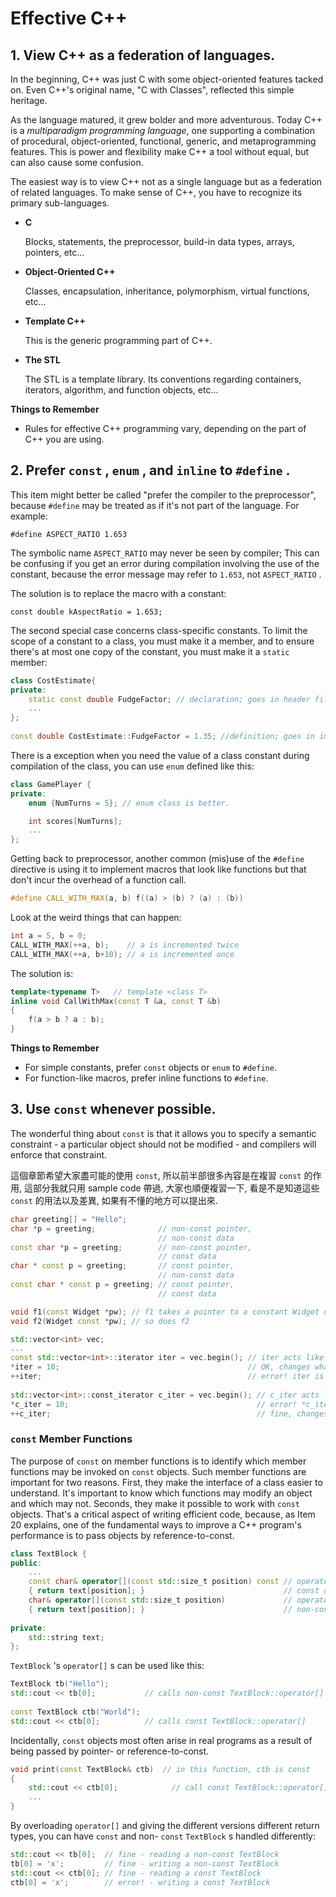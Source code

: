 # Effective C++

## 1. View C++ as a federation of languages.

In the beginning, C++ was just C with some object-oriented features tacked on. Even C++'s original name, "C with Classes", reflected this simple heritage.

As the language matured, it grew bolder and more adventurous. Today C++ is a *multiparadigm programming language*, one supporting a combination of procedural, object-oriented, functional, generic, and metaprogramming features. This is power and flexibility make C++ a tool without equal, but can also cause some confusion.

The easiest way is to view C++ not as a single language but as a federation of related languages. To make sense of C++, you have to recognize its primary sub-languages.

- **C**

    Blocks, statements, the preprocessor, build-in data types, arrays, pointers, etc...

- **Object-Oriented C++**

    Classes, encapsulation, inheritance, polymorphism, virtual functions, etc...

- **Template C++**

    This is the generic programming part of C++.

- **The STL**

    The STL is a template library. Its conventions regarding containers, iterators, algorithm, and function objects, etc...

**Things to Remember**

- Rules for effective C++ programming vary, depending on the part of C++ you are using.

## 2. Prefer `const` , `enum` , and `inline` to `#define` .

This item might better be called "prefer the compiler to the preprocessor", because `#define` may be treated as if it's not part of the language. For example:

    #define ASPECT_RATIO 1.653

The symbolic name `ASPECT_RATIO` may never be seen by compiler; This can be confusing if you get an error during compilation involving the use of the constant, because the error message may refer to `1.653`, not `ASPECT_RATIO` .

The solution is to replace the macro with a constant:

    const double kAspectRatio = 1.653;

The second special case concerns class-specific constants. To limit the scope of a constant to a class, you must make it a member, and to ensure there's at most one copy of the constant, you must make it a `static` member:

```cpp
class CostEstimate{
private:
    static const double FudgeFactor; // declaration; goes in header file
	...
};
    
const double CostEstimate::FudgeFactor = 1.35; //definition; goes in impl. file
```

There is a exception when you need the value of a class constant during compilation of the class, you can use `enum` defined like this:

```cpp
class GamePlayer {
private:
	enum {NumTurns = 5}; // enum class is better.

	int scores[NumTurns];
	...
};
``` 

Getting back to preprocessor, another common (mis)use of the `#define` directive is using it to implement macros that look like functions but that don't incur the overhead of a function call.

```cpp
#define CALL_WITH_MAX(a, b) f((a) > (b) ? (a) : (b))
```

Look at the weird things that can happen:

```cpp
int a = 5, b = 0;
CALL_WITH_MAX(++a, b);    // a is incremented twice
CALL_WITH_MAX(++a, b+10); // a is incremented once
```

The solution is:

```cpp
template<typename T>   // template <class T>
inline void CallWithMax(const T &a, const T &b)
{
	f(a > b ? a : b);
}
```

**Things to Remember**

- For simple constants, prefer `const` objects or `enum` to `#define`.
- For function-like macros, prefer inline functions to `#define`.

## 3. Use `const` whenever possible.

The wonderful thing about `const` is that it allows you to specify a semantic constraint - a particular object should not be modified - and compilers will enforce that constraint.

這個章節希望大家盡可能的使用 `const`, 所以前半部很多內容是在複習 `const` 的作用, 這部分我就只用 sample code 帶過, 大家也順便複習一下, 看是不是知道這些 `const` 的用法以及差異, 如果有不懂的地方可以提出來.

```cpp
char greeting[] = "Hello";
char *p = greeting;              // non-const pointer,
    							 // non-const data
const char *p = greeting;        // non-const pointer,
								 // const data
char * const p = greeting;       // const pointer,
                                 // non-const data
const char * const p = greeting; // const pointer, 
    							 // const data
```

```cpp
void f1(const Widget *pw); // f1 takes a pointer to a constant Widget object
void f2(Widget const *pw); // so does f2
```

```cpp
std::vector<int> vec;
...
const std::vector<int>::iterator iter = vec.begin(); // iter acts like a T* const
*iter = 10;                                          // OK, changes what iter points to
++iter;                                              // error! iter is const
    
std::vector<int>::const_iterator c_iter = vec.begin(); // c_iter acts like a const T*
*c_iter = 10;                                          // error! *c_iter is const
++c_iter;                                              // fine, changes c_iter
```

### `const` Member Functions

The purpose of `const` on member functions is to identify which member functions may be invoked on `const` objects. Such member functions are important for two reasons. First, they make the interface of a class easier to understand. It's important to know which functions may modify an object and which may not. Seconds, they make it possible to work with `const` objects. That's a critical aspect of writing efficient code, because, as Item 20 explains, one of the fundamental ways to improve a C++ program's performance is to pass objects by reference-to-const.

```cpp
class TextBlock {
public:
	...
	const char& operator[](const std::size_t position) const // operator[] for
	{ return text[position]; }                               // const objects
	char& operator[](const std::size_t position)             // operator[] for
	{ return text[position]; }                               // non-const objects
    
private:
	std::string text;
};
```

`TextBlock` 's `operator[]` s can be used like this:

```cpp
TextBlock tb("Hello");
std::cout << tb[0];           // calls non-const TextBlock::operator[]
    
const TextBlock ctb("World");
std::cout << ctb[0];          // calls const TextBlock::operator[]
```

Incidentally, `const` objects most often arise in real programs as a result of being passed by pointer- or reference-to-const.

```cpp
void print(const TextBlock& ctb)  // in this function, ctb is const
{
	std::cout << ctb[0];            // call const TextBlock::operator[]
	...
}
```

By overloading `operator[]` and giving the different versions different return types, you can have `const` and non- `const` `TextBlock` s handled differently:

```cpp
std::cout << tb[0];  // fine - reading a non-const TextBlock
tb[0] = 'x';         // fine - writing a non-const TextBlock
std::cout << ctb[0]; // fine - reading a const TextBlock
ctb[0] = 'x';        // error! - writing a const TextBlock
```